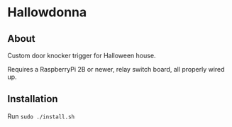 # Hallowdonna

## About

Custom door knocker trigger for Halloween house.

Requires a RaspberryPi 2B or newer, relay switch board, all properly wired up.

## Installation

Run `sudo ./install.sh`

